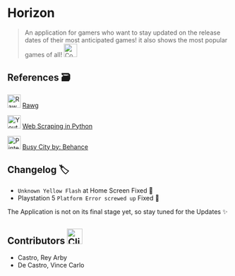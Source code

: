# Horizon
> An application for gamers who want to stay updated on the release dates of their most anticipated games!
it also shows the most popular games of all! <img src="https://raw.githubusercontent.com/Tarikul-Islam-Anik/Animated-Fluent-Emojis/master/Emojis/Smilies/Cowboy%20Hat%20Face.png" alt="Cowboy Hat Face" width="30" height="30" />

## References :card_file_box:

<img src="https://github.com/Vince9090/First-Repository/assets/143236024/4a64f7f1-ad4c-4337-be1b-eeca2f86d98c" alt = "Rawg Logo" width="30" height="30"> [Rawg](https://rawg.io/)

<img src="https://github.com/college-of-mary-immaculate/Game-Schedule-App/assets/143236024/2f332621-041d-4fd9-8938-ff32912a47c5" alt = "Youtube Logo" width="30" height="30"> [Web Scraping in Python](https://youtu.be/bargNl2WeN4?si=XM9B7MSq2PSU-kuj)

<img src="https://github.com/college-of-mary-immaculate/Game-Schedule-App/assets/143236024/06e6d8e5-a096-45c3-8431-c4f6493f8dbb" alt = "Pinterest Logo" width="30" height="30"> [Busy City by: Behance](https://ph.pinterest.com/pin/669277194654766331/)

## Changelog :label:
- `Unknown Yellow Flash` at Home Screen Fixed :wrench:
- Playstation 5 `Platform Error screwed up` Fixed :wrench:

The Application is not on its final stage yet, so stay tuned for the Updates ✨
## Contributors <img src="https://raw.githubusercontent.com/Tarikul-Islam-Anik/Animated-Fluent-Emojis/master/Emojis/Food/Clinking%20Beer%20Mugs.png" alt="Clinking Beer Mugs" width="35" height="35" />
- Castro, Rey Arby
- De Castro, Vince Carlo

